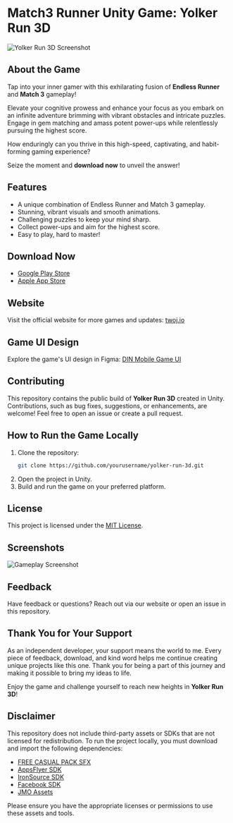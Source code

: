 # Match3 Runner Unity Game: Yolker Run 3D

![Yolker Run 3D Screenshot](./screenshot.png)

## About the Game
Tap into your inner gamer with this exhilarating fusion of **Endless Runner** and **Match 3** gameplay! 

Elevate your cognitive prowess and enhance your focus as you embark on an infinite adventure brimming with vibrant obstacles and intricate puzzles. Engage in gem matching and amass potent power-ups while relentlessly pursuing the highest score. 

How enduringly can you thrive in this high-speed, captivating, and habit-forming gaming experience? 

Seize the moment and **download now** to unveil the answer!

## Features
- A unique combination of Endless Runner and Match 3 gameplay.
- Stunning, vibrant visuals and smooth animations.
- Challenging puzzles to keep your mind sharp.
- Collect power-ups and aim for the highest score.
- Easy to play, hard to master!

## Download Now
- [Google Play Store](https://play.google.com/store/apps/details?id=com.twoj.yolkrunner3d)
- [Apple App Store](https://apps.apple.com/us/app/yolker-run-3d/id6463488978)

## Website
Visit the official website for more games and updates: [twoj.io](https://twoj.io/)

## Game UI Design
Explore the game's UI design in Figma: [DIN Mobile Game UI](https://www.figma.com/community/file/1180593133226454532/din-mobile-game-ui)

## Contributing
This repository contains the public build of **Yolker Run 3D** created in Unity. Contributions, such as bug fixes, suggestions, or enhancements, are welcome! Feel free to open an issue or create a pull request.

## How to Run the Game Locally
1. Clone the repository:
   ```bash
   git clone https://github.com/yourusername/yolker-run-3d.git
   ```
2. Open the project in Unity.
3. Build and run the game on your preferred platform.

## License
This project is licensed under the [MIT License](LICENSE).

## Screenshots
![Gameplay Screenshot](./screenshot.png)

## Feedback
Have feedback or questions? Reach out via our website or open an issue in this repository.

## Thank You for Your Support

As an independent developer, your support means the world to me. Every piece of feedback, download, and kind word helps me continue creating unique projects like this one. Thank you for being a part of this journey and making it possible to bring my ideas to life.

Enjoy the game and challenge yourself to reach new heights in **Yolker Run 3D**!

## Disclaimer
This repository does not include third-party assets or SDKs that are not licensed for redistribution. To run the project locally, you must download and import the following dependencies:
- [FREE CASUAL PACK SFX](https://assetstore.unity.com/packages/audio/sound-fx/free-casual-pack-sfx-197054)
- [AppsFlyer SDK](https://github.com/AppsFlyerSDK/appsflyer-unity-plugin)
- [IronSource SDK](https://github.com/ironsource-mobile/Unity-sdk)
- [Facebook SDK](https://github.com/facebook/facebook-sdk-for-unity)
- [JMO Assets](https://www.jeanmoreno.com/)

Please ensure you have the appropriate licenses or permissions to use these assets and tools.
